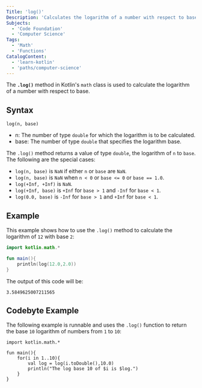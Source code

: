 ```yaml
---
Title: 'log()'
Description: 'Calculates the logarithm of a number with respect to base.'
Subjects:
  - 'Code Foundation'
  - 'Computer Science'
Tags:
  - 'Math'
  - 'Functions'
CatalogContent:
  - 'learn-kotlin'
  - 'paths/computer-science'
---
```


The **`.log()`** method in Kotlin's `math` class is used to calculate the logarithm of a number with respect to base.

## Syntax

```pseudo
log(n, base)
```

- n: The number of type `double` for which the logarithm is to be calculated.
- base: The number of type `double` that specifies the logarithm base.

The `.log()` method returns a value of type `double`, the logarithm of `n` to `base`. The following are the special cases:

- `log(n, base)` is `NaN` if either `n` or `base` are `NaN`.
- `log(n, base)` is `NaN` when `n < 0` or `base <= 0` or `base == 1.0`.
- `log(+Inf, +Inf)` is `NaN`.
- `log(+Inf, base)` is `+Inf` for `base > 1` and `-Inf` for `base < 1`.
- `log(0.0, base)` is `-Inf` for `base > 1` and `+Inf` for `base < 1`.

## Example

This example shows how to use the `.log()` method to calculate the logarithm of `12` with base `2`:

```kotlin
import kotlin.math.*

fun main(){
    println(log(12.0,2.0))
}
```

The output of this code will be:

```shell
3.5849625007211565
```

## Codebyte Example

The following example is runnable and uses the `.log()` function to return the base `10` logarithm of numbers from `1` to `10`:

```codebyte/kotlin
import kotlin.math.*

fun main(){
    for(i in 1..10){
        val log = log(i.toDouble(),10.0)
        println("The log base 10 of $i is $log.")
    }
}
```
